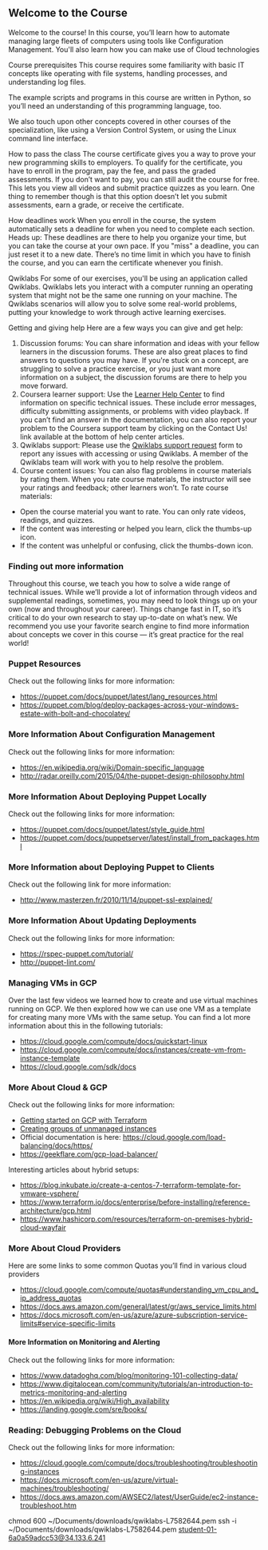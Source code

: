 ## Welcome to the Course
Welcome to the course!
In this course, you’ll learn how to automate managing large fleets of computers using tools like Configuration Management. You'll also learn how you can make use of Cloud technologies

Course prerequisites
This course requires some familiarity with basic IT concepts like operating with file systems, handling processes, and understanding log files.

The example scripts and programs in this course are written in Python, so you’ll need an understanding of this programming language, too. 

We also touch upon other concepts covered in other courses of the specialization, like using a Version Control System, or using the Linux command line interface.

How to pass the class
The course certificate gives you a way to prove your new programming skills to employers. To qualify for the certificate, you have to enroll in the program, pay the fee, and pass the graded assessments. If you don’t want to pay, you can still audit the course for free. This lets you view all videos and submit practice quizzes as you learn. One thing to remember though is that this option doesn’t let you submit assessments, earn a grade, or receive the certificate.

How deadlines work
When you enroll in the course, the system automatically sets a deadline for when you need to complete each section. Heads up: These deadlines are there to help you organize your time, but you can take the course at your own pace. If you "miss" a deadline, you can just reset it to a new date. There’s no time limit in which you have to finish the course, and you can earn the certificate whenever you finish.

Qwiklabs
For some of our exercises, you'll be using an application called Qwiklabs. Qwiklabs lets you interact with a computer running an operating system that might not be the same one running on your machine. The Qwiklabs scenarios will allow you to solve some real-world problems, putting your knowledge to work through active learning exercises.

Getting and giving help
Here are a few ways you can give and get help: 

1. Discussion forums: You can share information and ideas with your fellow learners in the discussion forums. These are also great places to find answers to questions you may have. If you're stuck on a concept, are struggling to solve a practice exercise, or you just want more information on a subject, the discussion forums are there to help you move forward.
2. Coursera learner support: Use the [Learner Help Center](https://learner.coursera.help/hc/en-us) to find information on specific technical issues. These include error messages, difficulty submitting assignments, or problems with video playback. If you can’t find an answer in the documentation, you can also report your problem to the Coursera support team by clicking on the Contact Us! link available at the bottom of help center articles.
3. Qwiklabs support: Please use the [Qwiklabs support request](https://qwiklab.zendesk.com/hc/en-us/requests/new) form to report any issues with accessing or using Qwiklabs. A member of the Qwiklabs team will work with you to help resolve the problem.
4. Course content issues: You can also flag problems in course materials by rating them. When you rate course materials, the instructor will see your ratings and feedback; other learners won’t. To rate course materials:

- Open the course material you want to rate. You can only rate videos, readings, and quizzes.
- If the content was interesting or helped you learn, click the thumbs-up icon.
- If the content was unhelpful or confusing, click the thumbs-down icon.

### Finding out more information
Throughout this course, we teach you how to solve a wide range of technical issues. While we’ll provide a lot of information through videos and supplemental readings, sometimes, you may need to look things up on your own (now and throughout your career). Things change fast in IT, so it’s critical to do your own research to stay up-to-date on what’s new. We recommend you use your favorite search engine to find more information about concepts we cover in this course — it’s great practice for the real world!

### Puppet Resources
Check out the following links for more information:

- https://puppet.com/docs/puppet/latest/lang_resources.html
- https://puppet.com/blog/deploy-packages-across-your-windows-estate-with-bolt-and-chocolatey/
### More Information About Configuration Management
Check out the following links for more information:

- https://en.wikipedia.org/wiki/Domain-specific_language
- http://radar.oreilly.com/2015/04/the-puppet-design-philosophy.html

### More Information About Deploying Puppet Locally
Check out the following links for more information:

- https://puppet.com/docs/puppet/latest/style_guide.html
- https://puppet.com/docs/puppetserver/latest/install_from_packages.html
### More Information about Deploying Puppet to Clients
Check out the following link for more information:

- http://www.masterzen.fr/2010/11/14/puppet-ssl-explained/

### More Information About Updating Deployments
Check out the following links for more information:

- https://rspec-puppet.com/tutorial/
- http://puppet-lint.com/

### Managing VMs in GCP
Over the last few videos we learned how to create and use virtual machines running on GCP. We then explored how we can use one VM as a template for creating many more VMs with the same setup. You can find a lot more information about this in the following tutorials:

- https://cloud.google.com/compute/docs/quickstart-linux
- https://cloud.google.com/compute/docs/instances/create-vm-from-instance-template
- https://cloud.google.com/sdk/docs
### More About Cloud & GCP
Check out the following links for more information:

- [Getting started on GCP with Terraform](https://cloud.google.com/community/tutorials/getting-started-on-gcp-with-terraform)
- [Creating groups of unmanaged instances](https://cloud.google.com/compute/docs/instance-groups/creating-groups-of-unmanaged-instances)
- Official documentation is here: https://cloud.google.com/load-balancing/docs/https/
- https://geekflare.com/gcp-load-balancer/

Interesting articles about hybrid setups:

- https://blog.inkubate.io/create-a-centos-7-terraform-template-for-vmware-vsphere/
- https://www.terraform.io/docs/enterprise/before-installing/reference-architecture/gcp.html
- https://www.hashicorp.com/resources/terraform-on-premises-hybrid-cloud-wayfair

### More About Cloud Providers
Here are some links to some common Quotas you’ll find in various cloud providers

- https://cloud.google.com/compute/quotas#understanding_vm_cpu_and_ip_address_quotas
- https://docs.aws.amazon.com/general/latest/gr/aws_service_limits.html
- https://docs.microsoft.com/en-us/azure/azure-subscription-service-limits#service-specific-limits

#### More Information on Monitoring and Alerting
Check out the following links for more information:

- https://www.datadoghq.com/blog/monitoring-101-collecting-data/
- https://www.digitalocean.com/community/tutorials/an-introduction-to-metrics-monitoring-and-alerting
- https://en.wikipedia.org/wiki/High_availability
- https://landing.google.com/sre/books/
### Reading: Debugging Problems on the Cloud
Check out the following links for more information:

- https://cloud.google.com/compute/docs/troubleshooting/troubleshooting-instances
- https://docs.microsoft.com/en-us/azure/virtual-machines/troubleshooting/
- https://docs.aws.amazon.com/AWSEC2/latest/UserGuide/ec2-instance-troubleshoot.htm

chmod 600 ~/Documents/downloads/qwiklabs-L7582644.pem
ssh -i ~/Documents/downloads/qwiklabs-L7582644.pem student-01-6a0a59adcc53@34.133.6.241
